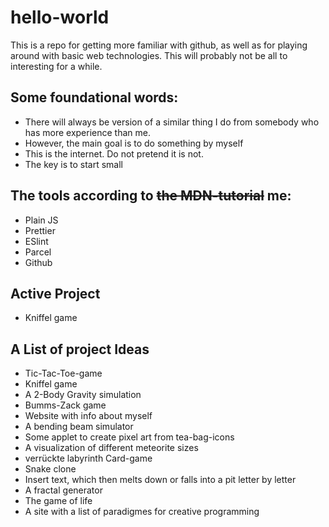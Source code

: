 # hello-world

This is a repo for getting more familiar with github, as well as for playing around with basic web technologies. This will probably not be all to interesting for a while.

## Some foundational words:

- There will always be version of a similar thing I do from somebody who has more experience than me.
- However, the main goal is to do something by myself
- This is the internet. Do not pretend it is not.
- The key is to start small

## The tools according to ~~the MDN-tutorial~~ me:

- Plain JS
- Prettier
- ESlint
- Parcel
- Github

## Active Project

- Kniffel game

## A List of project Ideas

- Tic-Tac-Toe-game
- Kniffel game
- A 2-Body Gravity simulation
- Bumms-Zack game
- Website with info about myself
- A bending beam simulator
- Some applet to create pixel art from tea-bag-icons
- A visualization of different meteorite sizes
- verrückte labyrinth Card-game
- Snake clone
- Insert text, which then melts down or falls into a pit letter by letter
- A fractal generator
- The game of life
- A site with a list of paradigmes for creative programming
